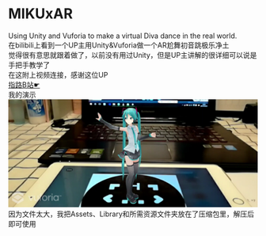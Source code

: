 # MIKUxAR
Using Unity and Vuforia to make a virtual Diva dance in the real world.<br>
在bilibili上看到一个UP主用Unity&Vuforia做一个AR尬舞初音跳极乐净土<br>
觉得很有意思就跟着做了，以前没有用过Unity，但是UP主讲解的很详细可以说是手把手教学了<br>
在这附上视频连接，感谢这位UP<br>
[指路B站☛](https://www.bilibili.com/video/av11530751/ "( ゜▽゜)つロ 乾杯~")<br>
我的演示<br>
[![demopic](https://github.com/little0hedgehog/MIKUxAR/raw/master/demopic.png)](https://m.weibo.cn/status/4161284524102471?sourceType=qq&from=1079495010&wm=9006_2001&featurecode=newtitle "点击去观看演示视频")<br>
因为文件太大，我把Assets、Library和所需资源文件夹放在了压缩包里，解压后即可使用<br>